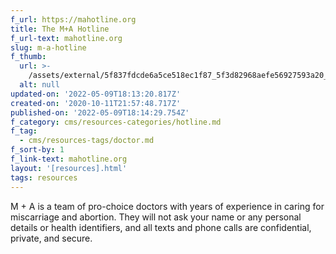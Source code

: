 ```yaml
---
f_url: https://mahotline.org
title: The M+A Hotline
f_url-text: mahotline.org
slug: m-a-hotline
f_thumb:
  url: >-
    /assets/external/5f837fdcde6a5ce518ec1f87_5f3d82968aefe56927593a20_screen2520shot25202020-08-192520at252012.48.50%2520PM.png
  alt: null
updated-on: '2022-05-09T18:13:20.817Z'
created-on: '2020-10-11T21:57:48.717Z'
published-on: '2022-05-09T18:14:29.754Z'
f_category: cms/resources-categories/hotline.md
f_tag:
  - cms/resources-tags/doctor.md
f_sort-by: 1
f_link-text: mahotline.org
layout: '[resources].html'
tags: resources
---
```


M + A is a team of pro-choice doctors with years of experience in caring for miscarriage and abortion. They will not ask your name or any personal details or health identifiers, and all texts and phone calls are confidential, private, and secure.
